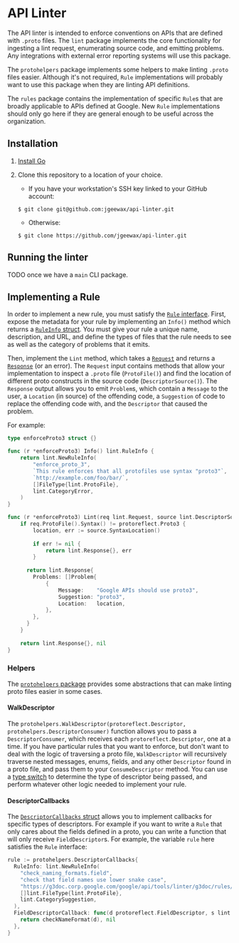 # API Linter

The API linter is intended to enforce conventions on APIs that are defined with `.proto` files.
The `lint` package implements the core functionality for ingesting a lint request, enumerating
source code, and emitting problems. Any integrations with external error reporting systems will
use this package.

The `protohelpers` package implements some helpers to make linting `.proto` files easier. Although
it's not required, `Rule` implementations will probably want to use this package when they are
linting API definitions.

The `rules` package contains the implementation of specific `Rule`s that are broadly applicable to
APIs defined at Google. New `Rule` implementations should only go here if they are general enough
to be useful across the organization.

## Installation

1. [Install Go](https://golang.org/doc/install)
2. Clone this repository to a location of your choice.
   - If you have your workstation's SSH key linked to your GitHub account:

    ```
    $ git clone git@github.com:jgeewax/api-linter.git
    ```

   - Otherwise:
    
    ```
    $ git clone https://github.com/jgeewax/api-linter.git
    ```
    
## Running the linter

TODO once we have a `main` CLI package.

## Implementing a Rule

In order to implement a new rule, you must satisfy the [`Rule` interface][rule_interface]. First,
expose the metadata for your rule by implementing an `Info()` method which returns a
[`RuleInfo` struct][rule_info]. You must give your rule a unique name, description, and URL, and
define the types of files that the rule needs to see as well as the category of problems that it
emits.

Then, implement the `Lint` method, which takes a [`Request`][lint_request] and returns a
[`Response`][lint_response] (or an error). The `Request` input contains methods that allow your
implementation to inspect a `.proto` file (`ProtoFile()`) and find the location of different proto
constructs in the source code (`DescriptorSource()`). The `Response` output allows you to emit
`Problem`s, which contain a `Message` to the user, a `Location` (in source) of the offending code,
a `Suggestion` of code to replace the offending code with, and the `Descriptor` that caused the
problem.

For example:

```go
type enforceProto3 struct {}

func (r *enforceProto3) Info() lint.RuleInfo {
	return lint.NewRuleInfo(
		"enforce_proto_3",
		`This rule enforces that all protofiles use syntax "proto3"`,
		`http://example.com/foo/bar/`,
		[]FileType{lint.ProtoFile},
		lint.CategoryError,
	)
}

func (r *enforceProto3) Lint(req lint.Request, source lint.DescriptorSource) (lint.Response, error) {
	if req.ProtoFile().Syntax() != protoreflect.Proto3 {
		location, err := source.SyntaxLocation()
		
		if err != nil {
			return lint.Response{}, err
		}
		
	  return lint.Response{
	  	Problems: []Problem{
	  		{
	  			Message:    "Google APIs should use proto3",
	  			Suggestion: "proto3",
	  			Location:   location,
	  		},
	  	},
	  }
	}
	
	return lint.Response{}, nil
}
```

### Helpers

The [`protohelpers` package][proto_helpers] provides some abstractions that can make linting proto
files easier in some cases.

#### WalkDescriptor

The `protohelpers.WalkDescriptor(protoreflect.Descriptor, protohelpers.DescriptorConsumer)` function
allows you to pass a `DescriptorConsumer`, which receives each `protoreflect.Descriptor`, one at a
time. If you have particular rules that you want to enforce, but don't want to deal with the logic
of traversing a proto file, `WalkDescriptor` will recursively traverse nested messages, enums,
fields, and any other `Descriptor` found in a proto file, and pass them to your `ConsumeDescriptor`
method. You can use a [type switch][type_switch] to determine the type of descriptor being passed,
and perform whatever other logic needed to implement your rule.

#### DescriptorCallbacks

The [`DescriptorCallbacks` struct][descriptor_callbacks] allows you to implement callbacks for
specific types of descriptors. For example if you want to write a `Rule` that only cares about the
fields defined in a proto, you can write a function that will only receive `FieldDescriptor`s. For
example, the variable `rule` here satisfies the `Rule` interface:

```go
rule := protohelpers.DescriptorCallbacks{
  RuleInfo: lint.NewRuleInfo(
    "check_naming_formats.field",
    "check that field names use lower snake case",
    "https://g3doc.corp.google.com/google/api/tools/linter/g3doc/rules/naming-format.md?cl=head",
    []lint.FileType{lint.ProtoFile},
    lint.CategorySuggestion,
  ),
  FieldDescriptorCallback: func(d protoreflect.FieldDescriptor, s lint.DescriptorSource) ([]lint.Problem, error) {
    return checkNameFormat(d), nil
  },
}
```


[rule_interface]: https://github.com/jgeewax/api-linter/blob/master/lint/rule.go 
[rule_info]: https://github.com/jgeewax/api-linter/blob/master/lint/rule_info.go
[lint_request]: https://github.com/jgeewax/api-linter/blob/master/lint/request.go
[lint_response]: https://github.com/jgeewax/api-linter/blob/master/lint/response.go
[proto_helpers]: https://github.com/jgeewax/api-linter/tree/master/protohelpers
[type_switch]: https://tour.golang.org/methods/16
[descriptor_callbacks]: https://github.com/jgeewax/api-linter/blob/master/protohelpers/descriptor_callbacks.go